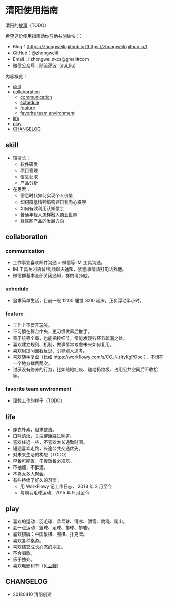 # 清阳使用指南

清阳的[故事]()（TODO）

希望这份使用指南助你与他共创愉快：）

- Blog：[https://zhongweili.github.io](https://zhongweili.github.io/)
- GitHub：[@zhongweili](https://github.com/zhongweili/)
- Email：lizhongwei.nkcs@gmail#com
- 微信公众号：随流逐波（sui_liu）

内容概览：

<!-- START doctoc generated TOC please keep comment here to allow auto update -->
<!-- DON'T EDIT THIS SECTION, INSTEAD RE-RUN doctoc TO UPDATE -->

  - [skill](#skill)
  - [collaboration](#collaboration)
    - [communication](#communication)
    - [schedule](#schedule)
    - [feature](#feature)
    - [favorite team environment](#favorite-team-environment)
  - [life](#life)
  - [play](#play)
  - [CHANGELOG](#changelog)

<!-- END doctoc generated TOC please keep comment here to allow auto update -->

## skill

- 较擅长：
  - 软件研发
  - 项目管理
  - 信息获取
  - 产品分析
- 在思索：
  - 信息时代如何实现个人价值
  - 如何降低精神熵构建自我内心秩序
  - 如何有效利用认知盈余
  - 普通年轻人怎样融入商业世界
  - 互联网产品的发展方向

## collaboration

### communication

- 工作事宜喜欢邮件沟通 > 微信等 IM 工具沟通。
- IM 工具关闭语音/视频聊天通知，紧急事情请打电话找他。
- 微信群基本全部关闭通知，群内请@他。

### schedule

- 追求简单生活，目前一般 12:00 睡觉 8:00 起床，正负浮动半小时。

### feature

- 工作上不爱开玩笑。
- 不习惯在舞台中央，更习惯做幕后推手。
- 善于统筹全局，也能把控细节。常能发现各环节疏漏之处。
- 喜欢建立规则、机制，做事情常考虑未来如何复用。
- 喜欢用提问自我反思、引导别人思考。
- 喜欢随手复盘（比如 <https://workflowy.com/s/CO_N.rltyKgPOoe> ），不想在一个地方栽倒两次。
- 讨厌没有修养的行为，比如随地吐痰、随地扔垃圾、占用公共空间后不收拾等。

### favorite team environment

- 理想工作的样子（TODO）

## life

- 穿衣朴素，但求整洁。
- 口味清淡，关注健康胜过味道。
- 喜欢住近一些，不喜欢太长通勤时间。
- 短途喜欢走路，长途公共交通优先。
- 对未来生活的构想（TODO）
- 早餐可能省，午餐饭餐必须吃。
- 不抽烟，不醉酒。
- 不喜太多人聚会。
- 有些持续了好久的习惯：
  - 用 WorkFlowy 记工作日志， 2018 年 2 月至今
  - 每周羽毛球运动，2015 年 9 月至今

## play

- 喜欢的运动：羽毛球、乒乓球、滑冰、滑雪、跳绳、爬山。
- 会一点运动：篮球、足球、排球、攀岩。
- 喜欢棋牌：中国象棋、围棋、扑克牌。
- 喜欢各种桌游。
- 喜欢结交成长心态的朋友。
- 不会唱歌。
- 乐于独处。
- 喜欢电影和书（见[豆瓣](https://www.douban.com/people/65970577/)）

## CHANGELOG

- 20180410 清阳创建
